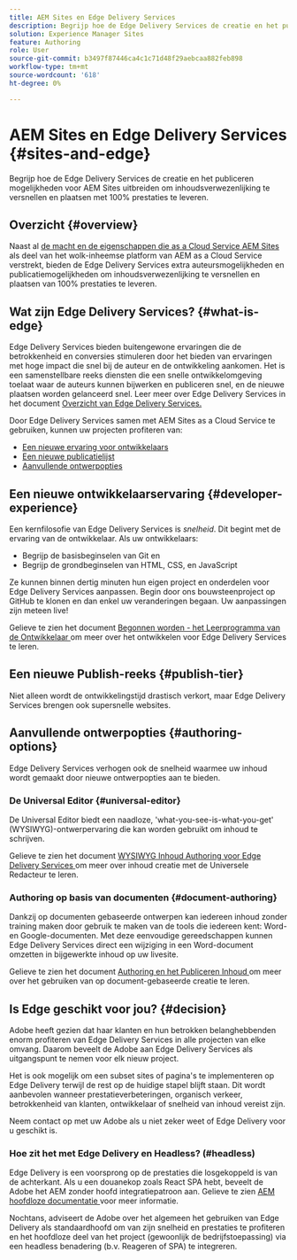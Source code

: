 ```yaml
---
title: AEM Sites en Edge Delivery Services
description: Begrijp hoe de Edge Delivery Services de creatie en het publiceren mogelijkheden voor AEM Sites uitbreiden om inhoudsverwezenlijking te versnellen en plaatsen met 100% prestaties te leveren.
solution: Experience Manager Sites
feature: Authoring
role: User
source-git-commit: b3497f87446ca4c1c71d48f29aebcaa882feb898
workflow-type: tm+mt
source-wordcount: '618'
ht-degree: 0%

---
```



# AEM Sites en Edge Delivery Services {#sites-and-edge}

Begrijp hoe de Edge Delivery Services de creatie en het publiceren mogelijkheden voor AEM Sites uitbreiden om inhoudsverwezenlijking te versnellen en plaatsen met 100% prestaties te leveren.

## Overzicht {#overview}

Naast al [ de macht en de eigenschappen die as a Cloud Service AEM Sites ](/help/sites-cloud/sites-cloud-changes.md) als deel van het wolk-inheemse platform van AEM as a Cloud Service verstrekt, bieden de Edge Delivery Services extra auteursmogelijkheden en publicatiemogelijkheden om inhoudsverwezenlijking te versnellen en plaatsen van 100% prestaties te leveren.

## Wat zijn Edge Delivery Services? {#what-is-edge}

Edge Delivery Services bieden buitengewone ervaringen die de betrokkenheid en conversies stimuleren door het bieden van ervaringen met hoge impact die snel bij de auteur en de ontwikkeling aankomen. Het is een samenstellbare reeks diensten die een snelle ontwikkelomgeving toelaat waar de auteurs kunnen bijwerken en publiceren snel, en de nieuwe plaatsen worden gelanceerd snel. Leer meer over Edge Delivery Services in het document [ Overzicht van Edge Delivery Services.](/help/edge/overview.md)

Door Edge Delivery Services samen met AEM Sites as a Cloud Service te gebruiken, kunnen uw projecten profiteren van:

* [Een nieuwe ervaring voor ontwikkelaars](#developer-experience)
* [Een nieuwe publicatielijst](#publish-tier)
* [Aanvullende ontwerpopties](#authoring-options)

## Een nieuwe ontwikkelaarservaring {#developer-experience}

Een kernfilosofie van Edge Delivery Services is *snelheid*. Dit begint met de ervaring van de ontwikkelaar. Als uw ontwikkelaars:

* Begrijp de basisbeginselen van Git en
* Begrijp de grondbeginselen van HTML, CSS, en JavaScript

Ze kunnen binnen dertig minuten hun eigen project en onderdelen voor Edge Delivery Services aanpassen. Begin door ons bouwsteenproject op GitHub te klonen en dan enkel uw veranderingen begaan. Uw aanpassingen zijn meteen live!

Gelieve te zien het document [ Begonnen worden - het Leerprogramma van de Ontwikkelaar ](https://www.aem.live/developer/tutorial) om meer over het ontwikkelen voor Edge Delivery Services te leren.

## Een nieuwe Publish-reeks {#publish-tier}

Niet alleen wordt de ontwikkelingstijd drastisch verkort, maar Edge Delivery Services brengen ook supersnelle websites.

## Aanvullende ontwerpopties {#authoring-options}

Edge Delivery Services verhogen ook de snelheid waarmee uw inhoud wordt gemaakt door nieuwe ontwerpopties aan te bieden.

### De Universal Editor {#universal-editor}

De Universal Editor biedt een naadloze, &#39;what-you-see-is-what-you-get&#39; (WYSIWYG)-ontwerpervaring die kan worden gebruikt om inhoud te schrijven.

Gelieve te zien het document [ WYSIWYG Inhoud Authoring voor Edge Delivery Services ](/help/edge/wysiwyg-authoring/authoring.md) om meer over inhoud creatie met de Universele Redacteur te leren.

### Authoring op basis van documenten {#document-authoring}

Dankzij op documenten gebaseerde ontwerpen kan iedereen inhoud zonder training maken door gebruik te maken van de tools die iedereen kent: Word- en Google-documenten. Met deze eenvoudige gereedschappen kunnen Edge Delivery Services direct een wijziging in een Word-document omzetten in bijgewerkte inhoud op uw livesite.

Gelieve te zien het document [ Authoring en het Publiceren Inhoud ](https://www.aem.live/docs/authoring) om meer over het gebruiken van op document-gebaseerde creatie te leren.

## Is Edge geschikt voor jou? {#decision}

Adobe heeft gezien dat haar klanten en hun betrokken belanghebbenden enorm profiteren van Edge Delivery Services in alle projecten van elke omvang. Daarom beveelt de Adobe aan Edge Delivery Services als uitgangspunt te nemen voor elk nieuw project.

Het is ook mogelijk om een subset sites of pagina&#39;s te implementeren op Edge Delivery terwijl de rest op de huidige stapel blijft staan. Dit wordt aanbevolen wanneer prestatieverbeteringen, organisch verkeer, betrokkenheid van klanten, ontwikkelaar of snelheid van inhoud vereist zijn.

Neem contact op met uw Adobe als u niet zeker weet of Edge Delivery voor u geschikt is.

### Hoe zit het met Edge Delivery en Headless? (#headless)

Edge Delivery is een voorsprong op de prestaties die losgekoppeld is van de achterkant. Als u een douanekop zoals React SPA hebt, beveelt de Adobe het AEM zonder hoofd integratiepatroon aan. Gelieve te zien [ AEM hoofdloze documentatie ](/help/headless/introduction.md) voor meer informatie.

Nochtans, adviseert de Adobe over het algemeen het gebruiken van Edge Delivery als standaardhoofd om van zijn snelheid en prestaties te profiteren en het hoofdloze deel van het project (gewoonlijk de bedrijfstoepassing) via een headless benadering (b.v. Reageren of SPA) te integreren.
